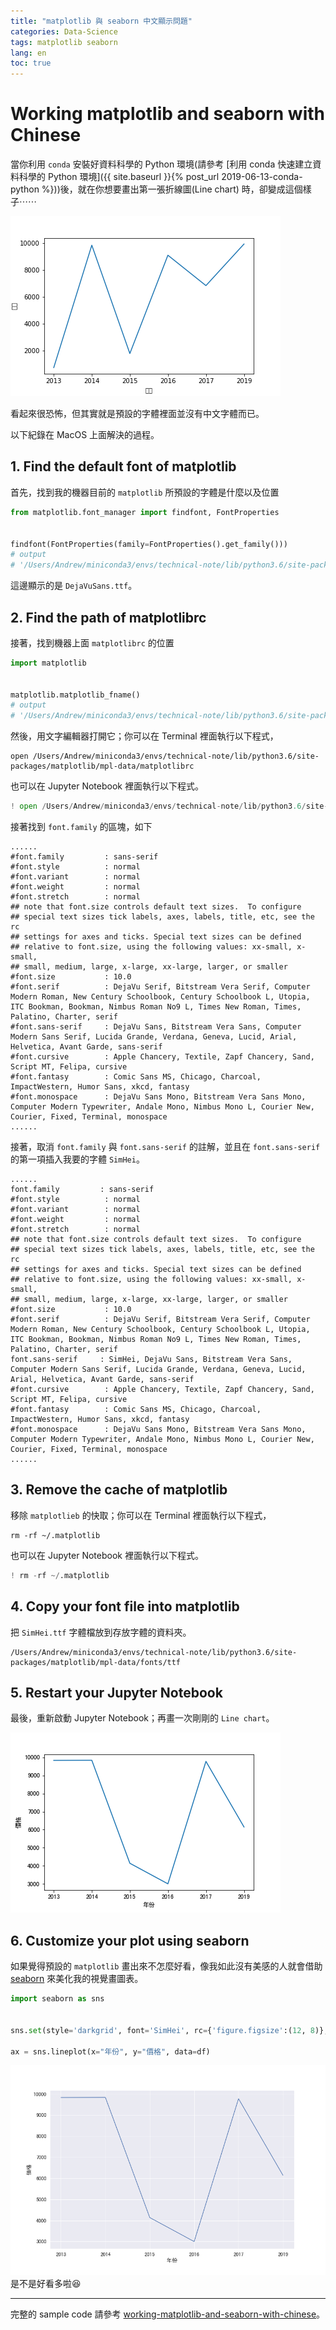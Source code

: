 ```yaml
---
title: "matplotlib 與 seaborn 中文顯示問題"
categories: Data-Science
tags: matplotlib seaborn
lang: en
toc: true
---
```


Working matplotlib and seaborn with Chinese 
===

當你利用 `conda` 安裝好資料科學的 Python 環境(請參考 [利用 conda 快速建立資料科學的 Python 環境]({{ site.baseurl }}{% post_url 2019-06-13-conda-python %}))後，就在你想要畫出第一張折線圖(Line chart) 時，卻變成這個樣子⋯⋯

![does-not-show-chinese.png](/assets/images/2019-09-27-working-matplotlib-and-seaborn-with-chinese/does-not-show-chinese.png)

看起來很恐怖，但其實就是預設的字體裡面並沒有中文字體而已。

以下紀錄在 MacOS 上面解決的過程。

## 1. Find the default font of matplotlib
首先，找到我的機器目前的 `matplotlib` 所預設的字體是什麼以及位置

```python
from matplotlib.font_manager import findfont, FontProperties  


findfont(FontProperties(family=FontProperties().get_family()))
# output
# '/Users/Andrew/miniconda3/envs/technical-note/lib/python3.6/site-packages/matplotlib/mpl-data/fonts/ttf/DejaVuSans.ttf'
```

這邊顯示的是 `DejaVuSans.ttf`。


## 2. Find the path of matplotlibrc
接著，找到機器上面 `matplotlibrc` 的位置

```python
import matplotlib


matplotlib.matplotlib_fname()
# output
# '/Users/Andrew/miniconda3/envs/technical-note/lib/python3.6/site-packages/matplotlib/mpl-data/matplotlibrc'
```

然後，用文字編輯器打開它；你可以在 Terminal 裡面執行以下程式，

```shell
open /Users/Andrew/miniconda3/envs/technical-note/lib/python3.6/site-packages/matplotlib/mpl-data/matplotlibrc
```

也可以在 Jupyter Notebook 裡面執行以下程式。
```python
! open /Users/Andrew/miniconda3/envs/technical-note/lib/python3.6/site-packages/matplotlib/mpl-data/matplotlibrc
```

接著找到 `font.family` 的區塊，如下
```
......
#font.family         : sans-serif
#font.style          : normal
#font.variant        : normal
#font.weight         : normal
#font.stretch        : normal
## note that font.size controls default text sizes.  To configure
## special text sizes tick labels, axes, labels, title, etc, see the rc
## settings for axes and ticks. Special text sizes can be defined
## relative to font.size, using the following values: xx-small, x-small,
## small, medium, large, x-large, xx-large, larger, or smaller
#font.size           : 10.0
#font.serif          : DejaVu Serif, Bitstream Vera Serif, Computer Modern Roman, New Century Schoolbook, Century Schoolbook L, Utopia, ITC Bookman, Bookman, Nimbus Roman No9 L, Times New Roman, Times, Palatino, Charter, serif
#font.sans-serif     : DejaVu Sans, Bitstream Vera Sans, Computer Modern Sans Serif, Lucida Grande, Verdana, Geneva, Lucid, Arial, Helvetica, Avant Garde, sans-serif
#font.cursive        : Apple Chancery, Textile, Zapf Chancery, Sand, Script MT, Felipa, cursive
#font.fantasy        : Comic Sans MS, Chicago, Charcoal, ImpactWestern, Humor Sans, xkcd, fantasy
#font.monospace      : DejaVu Sans Mono, Bitstream Vera Sans Mono, Computer Modern Typewriter, Andale Mono, Nimbus Mono L, Courier New, Courier, Fixed, Terminal, monospace
......
```

接著，取消 `font.family` 與 `font.sans-serif` 的註解，並且在 `font.sans-serif` 的第一項插入我要的字體 `SimHei`。
```
......
font.family         : sans-serif
#font.style          : normal
#font.variant        : normal
#font.weight         : normal
#font.stretch        : normal
## note that font.size controls default text sizes.  To configure
## special text sizes tick labels, axes, labels, title, etc, see the rc
## settings for axes and ticks. Special text sizes can be defined
## relative to font.size, using the following values: xx-small, x-small,
## small, medium, large, x-large, xx-large, larger, or smaller
#font.size           : 10.0
#font.serif          : DejaVu Serif, Bitstream Vera Serif, Computer Modern Roman, New Century Schoolbook, Century Schoolbook L, Utopia, ITC Bookman, Bookman, Nimbus Roman No9 L, Times New Roman, Times, Palatino, Charter, serif
font.sans-serif     : SimHei, DejaVu Sans, Bitstream Vera Sans, Computer Modern Sans Serif, Lucida Grande, Verdana, Geneva, Lucid, Arial, Helvetica, Avant Garde, sans-serif
#font.cursive        : Apple Chancery, Textile, Zapf Chancery, Sand, Script MT, Felipa, cursive
#font.fantasy        : Comic Sans MS, Chicago, Charcoal, ImpactWestern, Humor Sans, xkcd, fantasy
#font.monospace      : DejaVu Sans Mono, Bitstream Vera Sans Mono, Computer Modern Typewriter, Andale Mono, Nimbus Mono L, Courier New, Courier, Fixed, Terminal, monospace
......
```

## 3. Remove the cache of matplotlib
移除 `matplotlieb` 的快取；你可以在 Terminal 裡面執行以下程式，

```shell
rm -rf ~/.matplotlib
```

也可以在 Jupyter Notebook 裡面執行以下程式。
```python
! rm -rf ~/.matplotlib
```

## 4. Copy your font file into matplotlib
把 `SimHei.ttf` 字體檔放到存放字體的資料夾。
```
/Users/Andrew/miniconda3/envs/technical-note/lib/python3.6/site-packages/matplotlib/mpl-data/fonts/ttf
```

## 5. Restart your Jupyter Notebook
最後，重新啟動 Jupyter Notebook；再畫一次剛剛的 `Line chart`。

![show-chinese.png](/assets/images/2019-09-27-working-matplotlib-and-seaborn-with-chinese/show-chinese.png)


## 6. Customize your plot using seaborn
如果覺得預設的 `matplotlib` 畫出來不怎麼好看，像我如此沒有美感的人就會借助 [seaborn](https://seaborn.pydata.org/) 來美化我的視覺畫圖表。

```python
import seaborn as sns


sns.set(style='darkgrid', font='SimHei', rc={'figure.figsize':(12, 8)}, font_scale=1.3)

ax = sns.lineplot(x="年份", y="價格", data=df)
```

![seaborn-plot.png](/assets/images/2019-09-27-working-matplotlib-and-seaborn-with-chinese/seaborn-plot.png)
是不是好看多啦:laughing:

---
完整的 sample code 請參考 [working-matplotlib-and-seaborn-with-chinese](https://github.com/orcahmlee/lab-technical-code/blob/master/Data-Science/plotting/working-matplotlib-and-seaborn-with-chinese/working-matplotlib-and-seaborn-with-chinese.ipynb)。

